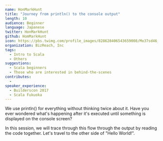 ```yaml
---
name: HonMarkHunt
title: "Journey from println() to the console output"
length: 10
audience: Beginner
language: Japanese
twitter: HonMarkHunt
github: HomMarkHunt
icon: https://pbs.twimg.com/profile_images/828628406543659008/Mo37sd46_400x400.jpg
organization: BizReach, Inc
tags:
  - Intro to Scala
  - Others
suggestions:
  - Scala beginners
  - Those who are interested in behind-the-scenes
contributes:
  - 
speaker_experience:
  - Builderscon 2017
  - Scala Fukuoka
---
```

We use println() for everything without thinking twice about it. Have you ever wondered what's happening after it's executed until something is displayed on the console screen?

In this session, we will trace through this flow through the output by reading the code together.
Let's travel to the other side of "Hello World!".
